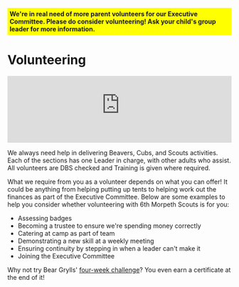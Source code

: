 <p span style="background: yellow; padding: 5px;"><strong>We're in real need of more parent volunteers for our Executive Committee. Please do consider volunteering! Ask your child's group leader for more information.</strong></p>

# Volunteering

<p><iframe width="100%" src="https://www.youtube-nocookie.com/embed/3AaVtfnRq1k?rel=0" frameborder="0" allowfullscreen></iframe></p>

We always need help in delivering Beavers, Cubs, and Scouts activities. Each of the sections has one Leader in charge, with other adults who assist. All volunteers are DBS checked and Training is given where required. 

What we require from you as a volunteer depends on what you can offer! It could be anything from helping putting up tents to helping work out the finances as part of the Executive Committee. Below are some examples to help you consider whether volunteering with 6th Morpeth Scouts is for you: 

* Assessing badges
* Becoming a trustee to ensure we're spending money correctly
* Catering at camp as part of team
* Demonstrating a new skill at a weekly meeting
* Ensuring continuity by stepping in when a leader can't make it
* Joining the Executive Committee

Why not try Bear Grylls' [four-week challenge](http://scouts.org.uk/news/2016/03/blog-take-the-four-week-challenge/)? You even earn a certificate at the end of it!
